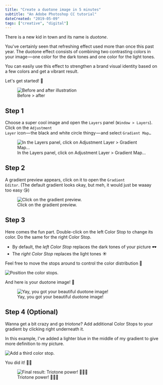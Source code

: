 ```yaml
---
title: "Create a duotone image in 5 minutes"
subtitle: "An Adobe Photoshop CC tutorial"
dateCreated: "2019-05-09"
tags: ["creative", "digital"]
---
```


There is a new kid in town and its name is _duotone_.

You've certainly seen that refreshing effect used more than once this past year. The duotone effect consists of combining two contrasting colors in your image — one color for the dark tones and one color for the light tones.

You can easily use this effect to strengthen a brand visual identity based on a few colors and get a vibrant result.

Let's get started! 🚀

<figure>
 <img src="/images/20190509-duotone-1.webp" alt="Before and after illustration" />
 <figcaption>
 Before > after
 </figcaption>
</figure>

## Step 1

Choose a super cool image and open the <code>Layers</code> panel (<code>Window > Layers</code>). Click on the <code>Adjustment Layer</code> icon — the black and white circle thingy — and select <code>Gradient Map…</code>

<figure>
 <img src="/images/20190509-duotone-2.webp" alt="In the Layers panel, click on Adjustment Layer > Gradient Map…" />
 <figcaption>
In the Layers panel, click on Adjustment Layer > Gradient Map…
 </figcaption>
</figure>

## Step 2

A gradient preview appears, click on it to open the <code>Gradient Editor</code>. (The default gradient looks okay, but meh, it would just be waaay too easy 😘)

<figure>
 <img src="/images/20190509-duotone-3.webp" alt="Click on the gradient preview." />
 <figcaption>
 Click on the gradient preview.
 </figcaption>
</figure>

## Step 3

Here comes the fun part. Double-click on the left Color Stop to change its color. Do the same for the right Color Stop.

- By default, the _left Color Stop_ replaces the dark tones of your picture 🕶
- The _right Color Stop_ replaces the light tones ☀

Feel free to move the stops around to control the color distribution 🎨

![Position the color stops.](/images/20190509-duotone-4.webp)

And here is your duotone image! 🎉

<figure>
 <img src="/images/20190509-duotone-5.webp" alt="Yay, you got your beautiful duotone image!" />
 <figcaption>
Yay, you got your beautiful duotone image!
 </figcaption>
</figure>

## Step 4 (Optional)

Wanna get a bit crazy and go _triotone_? Add additional Color Stops to your gradient by clicking right underneath it.

In this example, I've added a lighter blue in the middle of my gradient to give more definition to my picture.

![Add a third color stop.](/images/20190509-duotone-6.webp)

You did it! 💁‍♀️

<figure>
 <img src="/images/20190509-duotone-7.webp" alt="Final result: Triotone power! 💜💙🧡" />
 <figcaption>
Triotone power! 💜💙🧡 
</figcaption>
</figure>
